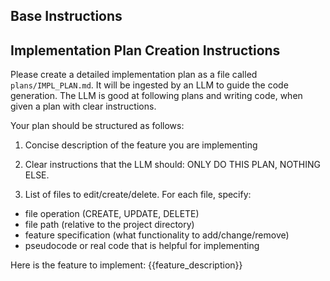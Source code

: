 ## Base Instructions

## Implementation Plan Creation Instructions
Please create a detailed implementation plan as a file called `plans/IMPL_PLAN.md`. It will be ingested by an LLM to guide the code generation. The LLM is good at following plans and writing code, when given a plan with clear instructions.

Your plan should be structured as follows:
1. Concise description of the feature you are implementing

2. Clear instructions that the LLM should: ONLY DO THIS PLAN, NOTHING ELSE.

3. List of files to edit/create/delete. For each file, specify:
  - file operation (CREATE, UPDATE, DELETE)
  - file path (relative to the project directory)
  - feature specification (what functionality to add/change/remove)
  - pseudocode or real code that is helpful for implementing


Here is the feature to implement:
{{feature_description}}



